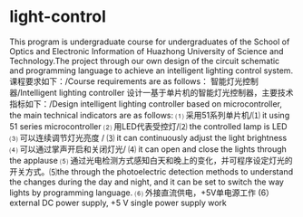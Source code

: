 # light-control
This program is undergraduate course for undergraduates of the School of Optics and Electronic Information of Huazhong University of Science and Technology.The project through our own design of the circuit schematic and programming language to achieve an intelligent lighting control system.
课程要求如下：/Course requirements are as follows：
智能灯光控制器/Intelligent lighting controller
设计一基于单片机的智能灯光控制器，主要技术指标如下：/Design intelligent lighting controller based on microcontroller, the main technical indicators are as follows:
⑴	采用51系列单片机/⑴ it using 51 series microcontroller
⑵	用LED代表受控灯/⑵ the controlled lamp is LED
⑶	可以连续调节灯光亮度 / ⑶ it can continuously adjust the light brightness
⑷	可以通过掌声开启和关闭灯光/ ⑷ it can open and close the lights through the applause
⑸	通过光电检测方式感知白天和晚上的变化，并可程序设定灯光的开关方式。⑸the through the photoelectric detection methods to understand the changes during the day and night, and it can be set to switch the way lights by programming language.
⑹	外接直流供电，+5V单电源工作 (6）external DC power supply, +5 V single power supply work


